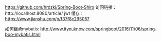 https://github.com/hrdzkj/Spring-Boot-Shiro
访问链接：http://localhost:8080/article/
jwt 缓存：https://www.jianshu.com/p/f37f8c295057

如何继承mybatis:
http://www.ityouknow.com/springboot/2016/11/06/spring-boo-mybatis.html

